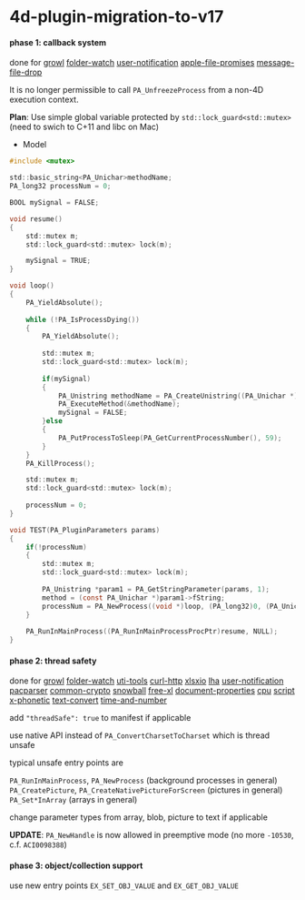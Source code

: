 # 4d-plugin-migration-to-v17

#### phase 1: callback system

done for 
[growl](https://github.com/miyako/4d-plugin-growl)
[folder-watch](https://github.com/miyako/4d-plugin-folder-watch)
[user-notification](https://github.com/miyako/4d-plugin-user-notification)
[apple-file-promises](https://github.com/miyako/4d-plugin-apple-file-promises)
[message-file-drop](https://github.com/miyako/4d-plugin-message-file-drop)

It is no longer permissible to call ``PA_UnfreezeProcess`` from a non-4D execution context. 

**Plan**: Use simple global variable protected by ``std::lock_guard<std::mutex>`` (need to swich to C+11 and libc on Mac)

* Model

```c
#include <mutex>

std::basic_string<PA_Unichar>methodName;
PA_long32 processNum = 0;

BOOL mySignal = FALSE;

void resume()
{	
	std::mutex m;
	std::lock_guard<std::mutex> lock(m);

	mySignal = TRUE;
}

void loop()
{
	PA_YieldAbsolute();
	
	while (!PA_IsProcessDying())
	{
		PA_YieldAbsolute();
		
		std::mutex m;
		std::lock_guard<std::mutex> lock(m);
		
		if(mySignal)
		{
			PA_Unistring methodName = PA_CreateUnistring((PA_Unichar *)method.c_str());
			PA_ExecuteMethod(&methodName);
			mySignal = FALSE;
		}else
		{
			PA_PutProcessToSleep(PA_GetCurrentProcessNumber(), 59);
		}
	}
	PA_KillProcess();

	std::mutex m;
	std::lock_guard<std::mutex> lock(m);
	
	processNum = 0;
}

void TEST(PA_PluginParameters params)
{
	if(!processNum)
	{
		std::mutex m;
		std::lock_guard<std::mutex> lock(m);
		
		PA_Unistring *param1 = PA_GetStringParameter(params, 1);
		method = (const PA_Unichar *)param1->fString;
		processNum = PA_NewProcess((void *)loop, (PA_long32)0, (PA_Unichar *)"$\0\0\0");
	}
	
	PA_RunInMainProcess((PA_RunInMainProcessProcPtr)resume, NULL);
}
```

#### phase 2: thread safety

done for 
[growl](https://github.com/miyako/4d-plugin-growl) 
[folder-watch](https://github.com/miyako/4d-plugin-folder-watch) 
[uti-tools](https://github.com/miyako/4d-plugin-uti-tools) 
[curl-http](https://github.com/miyako/4d-plugin-curl-http) 
[xlsxio](https://github.com/miyako/4d-plugin-xlsxio) [lha](https://github.com/miyako/4d-plugin-lha)
[user-notification](https://github.com/miyako/4d-plugin-user-notification) 
[pacparser](https://github.com/miyako/4d-plugin-pacparser)
[common-crypto](https://github.com/miyako/4d-plugin-common-crypto)
[snowball](https://github.com/miyako/4d-plugin-snowball)
[free-xl](https://github.com/miyako/4d-plugin-free-xl)
[document-properties](https://github.com/miyako/4d-plugin-document-properties)
[cpu](https://github.com/miyako/4d-plugin-cpu)
[script](https://github.com/miyako/4d-plugin-script)
[x-phonetic](https://github.com/miyako/4d-plugin-x-phonetic)
[text-convert](https://github.com/miyako/4d-plugin-text-convert)
[time-and-number](https://github.com/miyako/4d-plugin-time-and-number)

add ``"threadSafe": true`` to manifest if applicable

use native API instead of ``PA_ConvertCharsetToCharset`` which is thread unsafe

typical unsafe entry points are

``PA_RunInMainProcess``, ``PA_NewProcess`` (background processes in general)    
``PA_CreatePicture``, ``PA_CreateNativePictureForScreen`` (pictures in general)  
``PA_Set*InArray`` (arrays in general)  

change parameter types from array, blob, picture to text if applicable

**UPDATE**: ``PA_NewHandle`` is now allowed in preemptive mode (no more ``-10530``, c.f. ``ACI0098388``)

#### phase 3: object/collection support

use new entry points ``EX_SET_OBJ_VALUE`` and ``EX_GET_OBJ_VALUE``
